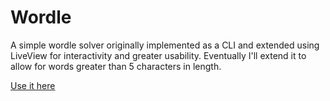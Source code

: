 # Wordle

A simple wordle solver originally implemented as a CLI and extended using LiveView
for interactivity and greater usability. Eventually I'll extend it to allow for
words greater than 5 characters in length.

[Use it here](https://wordle-solver.gigalixirapp.com/)

